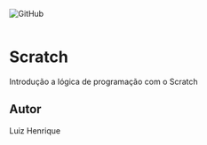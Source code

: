![GitHub](https://img.shields.io/github/license/luizynhoo/Scratch?style=plastic)

![]()

# Scratch
Introdução a lógica de programação com o Scratch
## Autor
Luiz Henrique
